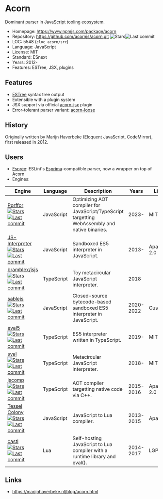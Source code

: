 # Acorn

Dominant parser in JavaScript tooling ecosystem.

* Homepage:   https://www.npmjs.com/package/acorn
* Repository: https://github.com/acornjs/acorn.git <span class="shields"><img src="https://img.shields.io/github/stars/acornjs/acorn?label=&style=flat-square" alt="Stars" title="Stars"><img src="https://img.shields.io/github/last-commit/acornjs/acorn?label=&style=flat-square" alt="Last commit" title="Last commit"></span>
* LOC:        5548 (`cloc acorn/src`)
* Language:   JavaScript
* License:    MIT
* Standard:   ESnext
* Years:      2012-
* Features:   ESTree, JSX, plugins

## Features

* [ESTree](https://github.com/estree/estree) syntax tree output
* Extensible with a plugin system
* JSX support via official [acorn-jsx](https://github.com/acornjs/acorn-jsx) plugin
* Error-tolerant parser variant: [acorn-loose](https://github.com/acornjs/acorn/tree/master/acorn-loose)

## History

Originally written by Marijn Haverbeke (Eloquent JavaScript, CodeMirror), first released in 2012.

## Users

* [Espree](espree.md): ESLint's [Esprima](esprima.md)-compatible parser, now a wrapper on top of Acorn
* Engines:

<!-- update.py: format_table([r for r in data if 'acorn' in r.get('parser', '').lower()], columns={'Engine': 'engine_link', 'Language': 'language_abbr', 'Description': 'summary', 'Years': 'years', 'License': 'license_abbr'}) -->
| Engine | Language | Description | Years | License |
|---|---|---|---|---|
| [Porffor](../engines/porffor.md)<br>[<div class="shields"><img src="https://img.shields.io/github/stars/CanadaHonk/porffor?label=&style=flat-square" alt="Stars" title="Stars"><img src="https://img.shields.io/github/last-commit/CanadaHonk/porffor?label=&style=flat-square" alt="Last commit" title="Last commit"></div>](https://github.com/CanadaHonk/porffor) | JavaScript | Optimizing AOT compiler for JavaScript/TypeScript targetting WebAssembly and native binaries. | 2023- | MIT |
| [JS-Interpreter](../engines/js-interpreter.md)<br>[<div class="shields"><img src="https://img.shields.io/github/stars/NeilFraser/JS-Interpreter?label=&style=flat-square" alt="Stars" title="Stars"><img src="https://img.shields.io/github/last-commit/NeilFraser/JS-Interpreter?label=&style=flat-square" alt="Last commit" title="Last commit"></div>](https://github.com/NeilFraser/JS-Interpreter) | JavaScript | Sandboxed ES5 interpreter in JavaScript. | 2013- | Apache-2.0 |
| [bramblex/jsjs](../engines/bramblex-jsjs.md)<br>[<div class="shields"><img src="https://img.shields.io/github/stars/bramblex/jsjs?label=&style=flat-square" alt="Stars" title="Stars"><img src="https://img.shields.io/github/last-commit/bramblex/jsjs?label=&style=flat-square" alt="Last commit" title="Last commit"></div>](https://github.com/bramblex/jsjs) | TypeScript | Toy metacircular JavaScript interpreter. | 2018 |  |
| [sablejs](../engines/sablejs.md)<br>[<div class="shields"><img src="https://img.shields.io/github/stars/sablejs/sablejs?label=&style=flat-square" alt="Stars" title="Stars"><img src="https://img.shields.io/github/last-commit/sablejs/sablejs?label=&style=flat-square" alt="Last commit" title="Last commit"></div>](https://github.com/sablejs/sablejs) | JavaScript | Closed-source bytecode-based sandboxed ES5 interpreter in JavaScript. | 2020-2022 | Custom |
| [eval5](../engines/eval5.md)<br>[<div class="shields"><img src="https://img.shields.io/github/stars/bplok20010/eval5?label=&style=flat-square" alt="Stars" title="Stars"><img src="https://img.shields.io/github/last-commit/bplok20010/eval5?label=&style=flat-square" alt="Last commit" title="Last commit"></div>](https://github.com/bplok20010/eval5) | TypeScript | ES5 interpreter written in TypeScript. | 2019- | MIT |
| [sval](../engines/sval.md)<br>[<div class="shields"><img src="https://img.shields.io/github/stars/Siubaak/sval?label=&style=flat-square" alt="Stars" title="Stars"><img src="https://img.shields.io/github/last-commit/Siubaak/sval?label=&style=flat-square" alt="Last commit" title="Last commit"></div>](https://github.com/Siubaak/sval) | TypeScript | Metacircular JavaScript interpreter. | 2018- | MIT |
| [jscomp](../engines/jscomp.md)<br>[<div class="shields"><img src="https://img.shields.io/github/stars/tmikov/jscomp?label=&style=flat-square" alt="Stars" title="Stars"><img src="https://img.shields.io/github/last-commit/tmikov/jscomp?label=&style=flat-square" alt="Last commit" title="Last commit"></div>](https://github.com/tmikov/jscomp) | TypeScript | AOT compiler targetting native code via C++. | 2015-2016 | Apache-2.0 |
| [Tessel Colony](../engines/tessel-colony.md)<br>[<div class="shields"><img src="https://img.shields.io/github/stars/tessel/colony-compiler?label=&style=flat-square" alt="Stars" title="Stars"><img src="https://img.shields.io/github/last-commit/tessel/colony-compiler?label=&style=flat-square" alt="Last commit" title="Last commit"></div>](https://github.com/tessel/colony-compiler) | JavaScript | JavaScript to Lua compiler. | 2013-2015 | Apache/MIT |
| [castl](../engines/castl.md)<br>[<div class="shields"><img src="https://img.shields.io/github/stars/PaulBernier/castl?label=&style=flat-square" alt="Stars" title="Stars"><img src="https://img.shields.io/github/last-commit/PaulBernier/castl?label=&style=flat-square" alt="Last commit" title="Last commit"></div>](https://github.com/PaulBernier/castl) | Lua | Self-hosting JavaScript to Lua compiler with a runtime library and eval(). | 2014-2017 | LGPL-3.0+ |
<!-- end of generated table (9 rows) -->

## Links

* https://marijnhaverbeke.nl/blog/acorn.html
